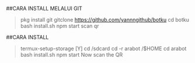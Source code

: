 ##CARA INSTALL MELALUI GIT

> pkg install git
> gitclone https://github.com/yannngithub/botku
> cd botku
> bash install.sh
> npm start
> scan qr

##CARA INSTALL

> termux-setup-storage [Y]
> cd /sdcard
> cd -r arabot /$HOME
> cd arabot
> bash install.sh 
> npm start
> Now scan the QR
